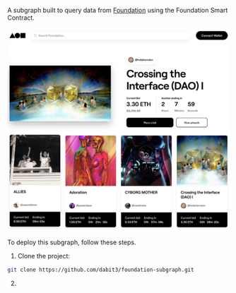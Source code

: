 A subgraph built to query data from [Foundation](https://foundation.app/) using the Foundation Smart Contract.

![Header](foundation_graph_header.jpg)

To deploy this subgraph, follow these steps.

1. Clone the project:

```sh
git clone https://github.com/dabit3/foundation-subgraph.git
```

2. 